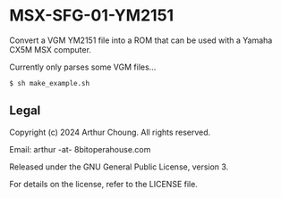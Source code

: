 # MSX-SFG-01-YM2151

Convert a VGM YM2151 file into a ROM that can be used with a Yamaha CX5M MSX computer.

Currently only parses some VGM files...

```
$ sh make_example.sh
```

## Legal

Copyright (c) 2024 Arthur Choung. All rights reserved.

Email: arthur -at- 8bitoperahouse.com

Released under the GNU General Public License, version 3.

For details on the license, refer to the LICENSE file.

